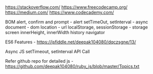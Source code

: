 https://stackoverflow.com/
https://www.freecodecamp.org/
https://medium.com/
https://www.codecademy.com/




BOM
alert, confirm and prompt - alert
setTimeOut, setInterval - async
document - dom
location - url
localStorage, sessionStorage - storage
screen
innerHeight, innerWidth
history
navigator


ES6 Features - https://jsfiddle.net/deepak104080/dqczsgne/13/

Async JS
setTimeout, setInterval
API Call


Refer github repo for detailed js - https://github.com/deepak104080/ruby_js/blob/master/Topics.txt